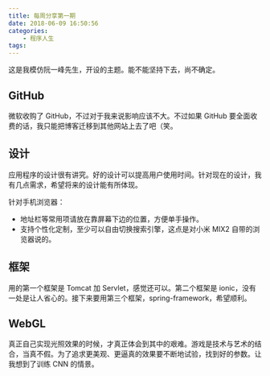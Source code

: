 ```yaml
---
title: 每周分享第一期
date: 2018-06-09 16:50:56
categories:
	- 程序人生
tags:
---
```


这是我模仿阮一峰先生，开设的主题。能不能坚持下去，尚不确定。

<!-- more -->

## GitHub

微软收购了 GitHub，不过对于我来说影响应该不大。不过如果 GitHub 要全面收费的话，我只能把博客迁移到其他网站上去了吧（笑。

## 设计

应用程序的设计很有讲究。好的设计可以提高用户使用时间。针对现在的设计，我有几点需求，希望将来的设计能有所体现。

针对手机浏览器：

- 地址栏等常用项请放在靠屏幕下边的位置，方便单手操作。
- 支持个性化定制，至少可以自由切换搜索引擎，这点是对小米 MIX2 自带的浏览器说的。

## 框架

用的第一个框架是 Tomcat 加 Servlet，感觉还可以。第二个框架是 ionic，没有一处是让人省心的。接下来要用第三个框架，spring-framework，希望顺利。

## WebGL

真正自己实现光照效果的时候，才真正体会到其中的艰难。游戏是技术与艺术的结合，当真不假。为了追求更美观、更逼真的效果要不断地试验，找到好的参数。让我想到了训练 CNN 的情景。























